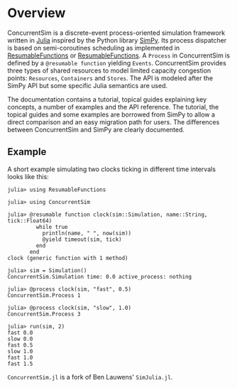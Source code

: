 # Overview

ConcurrentSim is a discrete-event process-oriented simulation framework written in [Julia](http://julialang.org/) inspired by the Python library [SimPy](https://simpy.readthedocs.io/). Its process dispatcher is based on semi-coroutines scheduling as implemented in [ResumableFunctions](https://github.com/JuliaDynamics/ResumableFunctions.jl) or [ResumableFunctions](https://github.com/JuliaDynamics/ResumableFunctions.jl.git). A `Process` in ConcurrentSim is defined by a `@resumable function` yielding `Events`. ConcurrentSim provides three types of shared resources to model limited capacity congestion points: `Resources`, `Containers` and `Stores`. The API is modeled after the SimPy API but some specific Julia semantics are used.

The documentation contains a tutorial, topical guides explaining key concepts, a number of examples and the API reference. The tutorial, the topical guides and some examples are borrowed from SimPy to allow a direct comparison and an easy migration path for users. The differences between ConcurrentSim and SimPy are clearly documented.

## Example

A short example simulating two clocks ticking in different time intervals looks like this:

```jldoctest
julia> using ResumableFunctions

julia> using ConcurrentSim

julia> @resumable function clock(sim::Simulation, name::String, tick::Float64)
         while true
           println(name, " ", now(sim))
           @yield timeout(sim, tick)
         end
       end
clock (generic function with 1 method)

julia> sim = Simulation()
ConcurrentSim.Simulation time: 0.0 active_process: nothing

julia> @process clock(sim, "fast", 0.5)
ConcurrentSim.Process 1

julia> @process clock(sim, "slow", 1.0)
ConcurrentSim.Process 3

julia> run(sim, 2)
fast 0.0
slow 0.0
fast 0.5
slow 1.0
fast 1.0
fast 1.5
```


`ConcurrentSim.jl` is a fork of Ben Lauwens' `SimJulia.jl`.